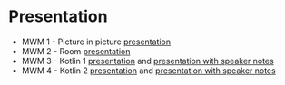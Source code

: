 # Presentation

* MWM 1 - Picture in picture [presentation](https://gitpitch.com/Mercandj/presentation?p=mwm-1-picture-in-picture)
* MWM 2 - Room [presentation](https://gitpitch.com/Mercandj/presentation?p=mwm-2-room)
* MWM 3 - Kotlin 1 [presentation](https://gitpitch.com/Mercandj/presentation?p=mwm-3-kotlin-1/presentation) and [presentation with speaker notes](https://gitpitch.com/Mercandj/presentation?p=mwm-3-kotlin-1/presentation&n=true)
* MWM 4 - Kotlin 2 [presentation](https://gitpitch.com/Mercandj/presentation?p=mwm-4-kotlin-2/presentation) and [presentation with speaker notes](https://gitpitch.com/Mercandj/presentation?p=mwm-4-kotlin-2/presentation&n=true)
